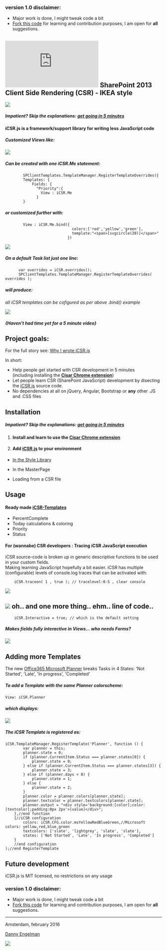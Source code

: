 ### version 1.0 disclaimer:
* Major work is done, I might tweak code a bit
* [Fork this code](https://github.com/365SI/iCSR#fork-destination-box) for learning and contribution purposes, I am open for **all** suggestions.

## ![](https://365csi.nl/iCSR/ipcountlogo/index.php) SharePoint 2013 Client Side Rendering (CSR) - IKEA style

![](http://i.imgur.com/TKbGDpS.jpg)

##### Impatient? Skip the explanations: [get going in 5 minutes](CSR-5-minute-quickstart.md)

#### iCSR.js is a framework/support library for writing **less** JavaScript code

##### Customized Views like:

![](http://i.imgur.com/ZUNgWGh.jpg)

##### Can be created with one **iCSR.Me** statement:

            SPClientTemplates.TemplateManager.RegisterTemplateOverrides({
            Templates: {
                Fields: {
                  "Priority":{
                    View : iCSR.Me
                  }
            }

##### or customized further with:

            View : iCSR.Me.bind({
                                  colors:['red','yellow','green'],
					              template:"<span>[svgcircle(20)]</span>"
            					})

![](http://i.imgur.com/pOMU6YW.jpg)  

##### On a default Task list just one line:

          var overrides = iCSR.overrides();
          SPClientTemplates.TemplateManager.RegisterTemplateOverrides( overrides );

##### will produce:

*all iCSR templates can be cofigured as per above .bind() example*

![](http://i.imgur.com/oxedw2u.jpg)

##### *{Haven't had time yet for a 5 minute video}*

## Project goals:

For the full story see: [Why I wrote iCSR.js](iCSR-why-it-was-developed.md)

In short:

* Help people get started with CSR development in 5 minutes  
(including installing the [**Cisar Chrome extension**](https://chrome.google.com/webstore/detail/cisar/nifbdojdggkboiifaklkamfpjcmgafpo?hl=en))
* Let people learn CSR (SharePoint JavaScript) development by disecting the [iCSR.js](./iCSR.js) source code.
* No dependencies at all on jQuery, Angular, Bootstrap or **any** other .JS and .CSS files

## Installation

##### Impatient? Skip the explanations: [get going in 5 minutes](CSR-5-minute-quickstart.md)

1. #### Install and learn to use the [Cisar Chrome extension](https://chrome.google.com/webstore/detail/cisar/nifbdojdggkboiifaklkamfpjcmgafpo?hl=en)

2. #### Add [iCSR.js](./iCSR.js) to your environment

* [In the Style Library](./documentation/)

* In the MasterPage

* Loading from a CSR file

## Usage

#### Ready made [iCSR-Templates](iCSR-Templates.md)

* PercentComplete
* Today calculations & coloring
* Priority
* Status

#### For (wannabe) CSR developers : Tracing iCSR JavaScript execution

iCSR source-code is broken up in generic descriptive functions to be used in your custom fields.  
Making learning JavaScript hopefully a bit easier.
iCSR has multiple (configurable) levels of console.log traces that can be activated with:

        iCSR.traceon( 1 , true ); // tracelevel:0-5 , clear console


![](http://i.imgur.com/NkVJTL7.jpg)

## ![](http://th.downloadblog.it/h57RNZTWa_IIoH3Y9fs71eZKLwI=/64x64/http://media.downloadblog.it/e/e64/steve-jobs-apple.jpg) oh.. and one more thing.. ehm.. line of code..

        iCSR.Interactive = true; // which is the default setting

##### Makes fields fully interactive in Views... who needs Forms?

![](http://i.imgur.com/TKbGDpS.jpg)

## Adding more Templates

The new [Office365 Microsoft Planner](https://blogs.office.com/2015/09/22/introducing-office-365-planner/) breaks Tasks in 4 States: 'Not Started', 'Late', 'In progress', 'Completed'

##### To add a Template with the same Planner colorscheme:

    View: iCSR.Planner

##### which displays:

![](http://i.imgur.com/fPoIZsq.jpg)

##### The iCSR Template is registered as:

    iCSR.TemplateManager.RegisterTemplate('Planner', function () {
            var planner = this;
            planner.state = 0;
            if (planner.CurrentItem.Status === planner.states[0]) {
                planner.state = 0;
            } else if (planner.CurrentItem.Status === planner.states[3]) {
                planner.state = 3;
            } else if (planner.days < 0) {
                planner.state = 1;
            } else {
                planner.state = 2;
            }
            planner.color = planner.colors[planner.state];
            planner.textcolor = planner.textcolors[planner.state];
            planner.output = "<div style='background:[color];color:[textcolor];padding:0px 2px'>[value]</div>";
        },//end function
        {//iCSR configuration
            colors: iCSR.CFG.color.msYellowRedBlueGreen,//Microsoft colors: yellow,red,blue,green
            textcolors: ['slate', 'lightgrey', 'slate', 'slate'],
            states: ['Not Started', 'Late', 'In progress', 'Completed']
        }
        //end configuration
    );//end RegisterTemplate

## Future development

iCSR.js is MIT licensed, no restrictions on any usage

### version 1.0 disclaimer:
* Major work is done, I might tweak code a bit
* [Fork this code](https://github.com/365SI/iCSR#fork-destination-box) for learning and contribution purposes, I am open for **all** suggestions.


----------

Amsterdam, february 2016

[Danny Engelman](mailto:danny@engelman.nl)

![](http://i.imgur.com/oxedw2u.jpg)
